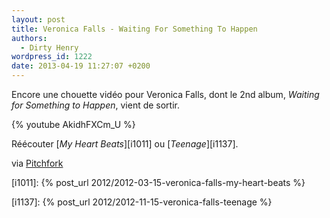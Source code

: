 ```yaml
---
layout: post
title: Veronica Falls - Waiting For Something To Happen
authors:
  - Dirty Henry
wordpress_id: 1222
date: 2013-04-19 11:27:07 +0200
---
```


Encore une chouette vidéo pour Veronica Falls, dont le 2nd album, _Waiting for
Something to Happen_, vient de sortir.

{% youtube AkidhFXCm_U %}

Réécouter [_My Heart Beats_][i1011] ou [_Teenage_][i1137].

via
[Pitchfork](http://pitchfork.com/tv/youtube/13-music-videos/758-veronica-falls-waiting-for-something-to-happen-official-music-video/)

[i1011]: {% post_url 2012/2012-03-15-veronica-falls-my-heart-beats %}

[i1137]: {% post_url 2012/2012-11-15-veronica-falls-teenage %}
